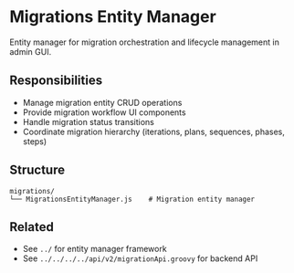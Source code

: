 # Migrations Entity Manager

Entity manager for migration orchestration and lifecycle management in admin GUI.

## Responsibilities

- Manage migration entity CRUD operations
- Provide migration workflow UI components
- Handle migration status transitions
- Coordinate migration hierarchy (iterations, plans, sequences, phases, steps)

## Structure

```
migrations/
└── MigrationsEntityManager.js    # Migration entity manager
```

## Related

- See `../` for entity manager framework
- See `../../../../api/v2/migrationApi.groovy` for backend API
